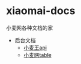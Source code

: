# xiaomai-docs
小麦网各种文档的家

* 后台文档
  * [小麦王api](./后台文档/小麦网api.md)
  * [小麦网table](./后台文档/小麦网table.md)


